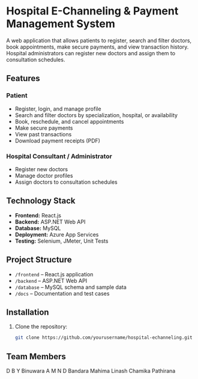 # Hospital E-Channeling & Payment Management System

A web application that allows patients to register, search and filter doctors, book appointments, make secure payments, and view transaction history. Hospital administrators can register new doctors and assign them to consultation schedules.

## Features

### Patient
- Register, login, and manage profile
- Search and filter doctors by specialization, hospital, or availability
- Book, reschedule, and cancel appointments
- Make secure payments
- View past transactions
- Download payment receipts (PDF)

### Hospital Consultant / Administrator
- Register new doctors
- Manage doctor profiles
- Assign doctors to consultation schedules

## Technology Stack
- **Frontend:** React.js
- **Backend:** ASP.NET Web API
- **Database:** MySQL
- **Deployment:** Azure App Services
- **Testing:** Selenium, JMeter, Unit Tests

## Project Structure
- `/frontend` – React.js application
- `/backend` – ASP.NET Web API
- `/database` – MySQL schema and sample data
- `/docs` – Documentation and test cases

## Installation

1. Clone the repository:
   ```bash
   git clone https://github.com/yourusername/hospital-echanneling.git

## Team Members
D B Y Binuwara
A M N D Bandara
Mahima Linash
Chamika Pathirana
